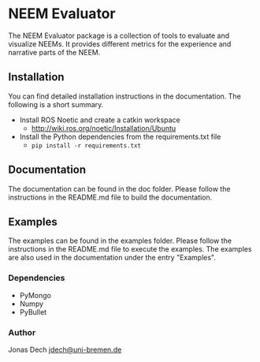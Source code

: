 # NEEM Evaluator
The NEEM Evaluator package is a collection of tools to evaluate and visualize NEEMs. It provides
different metrics for the experience and narrative parts of the NEEM.

## Installation

You can find detailed installation instructions in the documentation. The following is a short summary.

* Install ROS Noetic and create a catkin workspace
  * http://wiki.ros.org/noetic/Installation/Ubuntu
* Install the Python dependencies from the requirements.txt file
  * `pip install -r requirements.txt`

## Documentation

The documentation can be found in the doc folder. Please follow the instructions in the README.md file to 
build the documentation.

## Examples

The examples can be found in the examples folder. Please follow the instructions in the README.md file to
execute the examples. The examples are also used in the documentation under the entry "Examples".

### Dependencies
* PyMongo
* Numpy
* PyBullet

### Author
Jonas Dech <jdech@uni-bremen.de>

